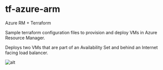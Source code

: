 # tf-azure-arm
Azure RM + Terraform

Sample terraform configuration files to provision and deploy  VMs in Azure Resource Manager.

Deploys two VMs that are part of an Availability Set and behind an Internet facing load balancer.

![alt](http://msandbu.files.wordpress.com/2016/04/image67.png)
